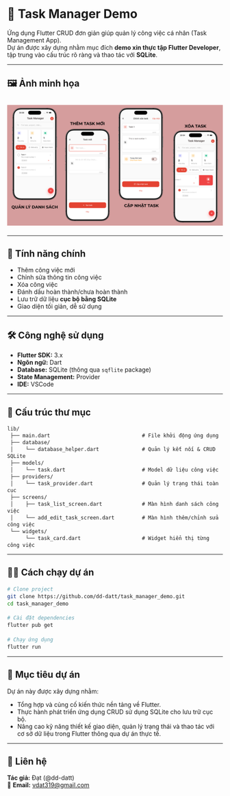 # 🧩 Task Manager Demo

Ứng dụng Flutter CRUD đơn giản giúp quản lý công việc cá nhân (Task Management App).  
Dự án được xây dựng nhằm mục đích **demo xin thực tập Flutter Developer**, tập trung vào cấu trúc rõ ràng và thao tác với **SQLite**.

---

## 🖼️ Ảnh minh họa

## ![Tên ảnh](images_demo/UI_DEMO.png)

---

## 🚀 Tính năng chính

- Thêm công việc mới
- Chỉnh sửa thông tin công việc
- Xóa công việc
- Đánh dấu hoàn thành/chưa hoàn thành
- Lưu trữ dữ liệu **cục bộ bằng SQLite**
- Giao diện tối giản, dễ sử dụng

---

## 🛠️ Công nghệ sử dụng

- **Flutter SDK:** 3.x
- **Ngôn ngữ:** Dart
- **Database:** SQLite (thông qua `sqflite` package)
- **State Management:** Provider
- **IDE:** VSCode

---

## 📂 Cấu trúc thư mục

```plaintext
lib/
 ├── main.dart                              # File khởi động ứng dụng
 ├── database/
 │    └── database_helper.dart              # Quản lý kết nối & CRUD SQLite
 ├── models/
 │    └── task.dart                         # Model dữ liệu công việc
 ├── providers/
 │    └── task_provider.dart                # Quản lý trạng thái toàn cục
 ├── screens/
 │    ├── task_list_screen.dart             # Màn hình danh sách công việc
 │    └── add_edit_task_screen.dart         # Màn hình thêm/chỉnh sửa công việc
 └── widgets/
      └── task_card.dart                    # Widget hiển thị từng công việc
```

---

## 🧑‍💻 Cách chạy dự án

```bash
# Clone project
git clone https://github.com/dd-datt/task_manager_demo.git
cd task_manager_demo

# Cài đặt dependencies
flutter pub get

# Chạy ứng dụng
flutter run
```

---

## 🎯 Mục tiêu dự án

Dự án này được xây dựng nhằm:

- Tổng hợp và củng cố kiến thức nền tảng về Flutter.
- Thực hành phát triển ứng dụng CRUD sử dụng SQLite cho lưu trữ cục bộ.
- Nâng cao kỹ năng thiết kế giao diện, quản lý trạng thái và thao tác với cơ sở dữ liệu trong Flutter thông qua dự án thực tế.

---

## 📧 Liên hệ

**Tác giả:** Đạt (@dd-datt)  
📩 **Email:** <vdat319@gmail.com>
